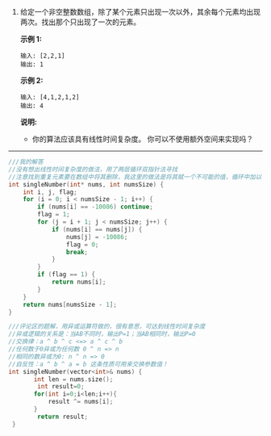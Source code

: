 1. 给定一个非空整数数组，除了某个元素只出现一次以外，其余每个元素均出现两次。找出那个只出现了一次的元素。
    

    **示例 1:**
    ```
    输入: [2,2,1]
    输出: 1
    ```
    **示例 2:**
    
    ```
    输入: [4,1,2,1,2]
    输出: 4
    ```
 
    **说明:**

    - 你的算法应该具有线性时间复杂度。 你可以不使用额外空间来实现吗？
***
```C
///我的解答
//没有想出线性时间复杂度的做法，用了两层循环双指针法寻找
//注意找到重复元素要在数组中将其删除，我这里的做法是将其赋一个不可能的值，循环中加以判断是否continue
int singleNumber(int* nums, int numsSize) {
    int i, j, flag;
    for (i = 0; i < numsSize - 1; i++) {
        if (nums[i] == -10086) continue;
        flag = 1;
        for (j = i + 1; j < numsSize; j++) {
            if (nums[i] == nums[j]) {
                nums[j] = -10086;
                flag = 0;
                break;
            }
        }
        if (flag == 1) {
            return nums[i];
        }
    }
    return nums[numsSize - 1];
}
```
```C++
///评论区的题解，用异或运算符做的，很有意思，可达到线性时间复杂度
//异或逻辑的关系是：当AB不同时，输出P=1；当AB相同时，输出P=0
//交换律：a ^ b ^ c <=> a ^ c ^ b
//任何数于0异或为任何数 0 ^ n => n
//相同的数异或为0: n ^ n => 0
//自反性：a ^ b ^ a = b 这条性质可用来交换参数值！
int singleNumber(vector<int>& nums) {
       int len = nums.size();
        int result=0;
       for(int i=0;i<len;i++){
           result ^= nums[i];
       } 
        return result;
 }
```
